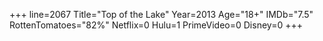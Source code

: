 +++
line=2067
Title="Top of the Lake"
Year=2013
Age="18+"
IMDb="7.5"
RottenTomatoes="82%"
Netflix=0
Hulu=1
PrimeVideo=0
Disney=0
+++

